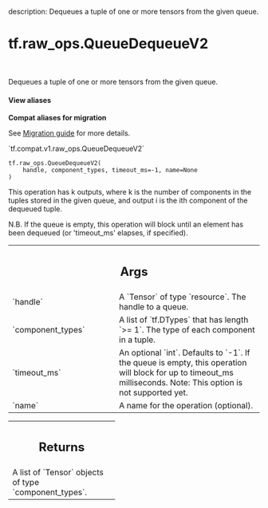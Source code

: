 description: Dequeues a tuple of one or more tensors from the given queue.

<div itemscope itemtype="http://developers.google.com/ReferenceObject">
<meta itemprop="name" content="tf.raw_ops.QueueDequeueV2" />
<meta itemprop="path" content="Stable" />
</div>

# tf.raw_ops.QueueDequeueV2

<!-- Insert buttons and diff -->

<table class="tfo-notebook-buttons tfo-api nocontent" align="left">

</table>



Dequeues a tuple of one or more tensors from the given queue.

<section class="expandable">
  <h4 class="showalways">View aliases</h4>
  <p>
<b>Compat aliases for migration</b>
<p>See
<a href="https://www.tensorflow.org/guide/migrate">Migration guide</a> for
more details.</p>
<p>`tf.compat.v1.raw_ops.QueueDequeueV2`</p>
</p>
</section>

<pre class="devsite-click-to-copy prettyprint lang-py tfo-signature-link">
<code>tf.raw_ops.QueueDequeueV2(
    handle, component_types, timeout_ms=-1, name=None
)
</code></pre>



<!-- Placeholder for "Used in" -->

This operation has k outputs, where k is the number of components
in the tuples stored in the given queue, and output i is the ith
component of the dequeued tuple.

N.B. If the queue is empty, this operation will block until an element
has been dequeued (or 'timeout_ms' elapses, if specified).

<!-- Tabular view -->
 <table class="responsive fixed orange">
<colgroup><col width="214px"><col></colgroup>
<tr><th colspan="2"><h2 class="add-link">Args</h2></th></tr>

<tr>
<td>
`handle`
</td>
<td>
A `Tensor` of type `resource`. The handle to a queue.
</td>
</tr><tr>
<td>
`component_types`
</td>
<td>
A list of `tf.DTypes` that has length `>= 1`.
The type of each component in a tuple.
</td>
</tr><tr>
<td>
`timeout_ms`
</td>
<td>
An optional `int`. Defaults to `-1`.
If the queue is empty, this operation will block for up to
timeout_ms milliseconds.
Note: This option is not supported yet.
</td>
</tr><tr>
<td>
`name`
</td>
<td>
A name for the operation (optional).
</td>
</tr>
</table>



<!-- Tabular view -->
 <table class="responsive fixed orange">
<colgroup><col width="214px"><col></colgroup>
<tr><th colspan="2"><h2 class="add-link">Returns</h2></th></tr>
<tr class="alt">
<td colspan="2">
A list of `Tensor` objects of type `component_types`.
</td>
</tr>

</table>

